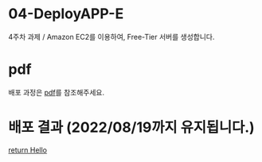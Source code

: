 # 04-DeployAPP-E
4주차 과제 / Amazon EC2를 이용하여, Free-Tier 서버를 생성합니다.

# pdf
배포 과정은 [pdf](https://github.com/pre-onboarding-backend-E/04-DeployAPP-E/blob/haneul/aws%20%EB%B0%B0%ED%8F%AC.pdf)를 참조해주세요.

# 배포 결과 (2022/08/19까지 유지됩니다.)
[return Hello](http://ec2-3-39-64-14.ap-northeast-2.compute.amazonaws.com/api/hello)
